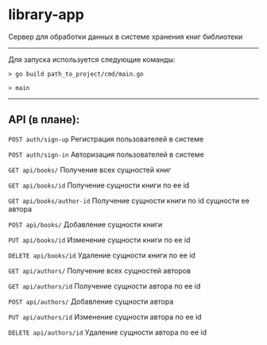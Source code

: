# library-app
Сервер для обработки данных в системе хранения книг библиотеки

***

Для запуска используется следующие команды:
```
> go build path_to_project/cmd/main.go

> main
```

***

## API (в плане):

`POST auth/sign-up`
Регистрация пользователей в системе

`POST auth/sign-in`
Авторизация пользователей в системе

`GET api/books/`
Получение всех сущностей книг

`GET api/books/id`
Получение сущности книги по ее id

`GET api/books/author-id`
Получение сущности книги по id сущности ее автора

`POST api/books/`
Добавление сущности книги

`PUT api/books/id`
Изменение сущности книги по ее id

`DELETE api/books/id`
Удаление сущности книги по ее id

`GET api/authors/`
Получение всех сущностей авторов

`GET api/authors/id`
Получение сущности автора по ее id

`POST api/authors/`
Добавление сущности автора

`PUT api/authors/id`
Изменение сущности автора по ее id

`DELETE api/authors/id`
Удаление сущности автора по ее id

